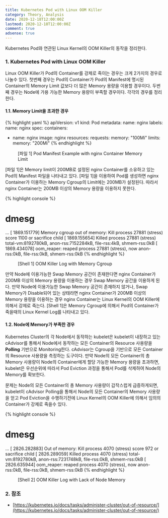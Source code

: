 ```yaml
---
title: Kubernetes Pod with Linux OOM Killer
category: Theory, Analysis
date: 2020-12-18T12:00:00Z
lastmod: 2020-12-18T12:00:00Z
comment: true
adsense: true
---
```


Kubernetes Pod와 연관된 Linux Kernel의 OOM Killer의 동작을 정리한다.

### 1. Kubernetes Pod with Linux OOM Killer

Linux OOM Killer가 Pod의 Container를 강제로 죽이는 경우는 크게 2가지의 경우로 나눌수 있다. 첫번째 경우는 Pod의 Container가 Pod의 Manifest에 명시된 Container의 Memory Limit 값보다 더 많은 Memory 용량을 이용할 경우이다. 두번째 경우는 Node에 가용 가능한 Memory 용량이 부족할 경우이다. 각각의 경우를 정리한다.

#### 1.1. Memory Limit을 초과한 경우

{% highlight yaml %}
apiVersion: v1
kind: Pod
metadata:
  name: nginx
  labels:
    name: nginx
spec:
  containers:
  - name: nginx
    image: nginx
    resources:
      requests:
        memory: "100Mi"
      limits:
        memory: "200Mi"
{% endhighlight %}
<figure>
<figcaption class="caption">[파일 1] Pod Manifest Example with nginx Container Memory Limit</figcaption>
</figure>

[파일 1]은 Memory limit이 200MB로 설정된 nginx Container를 소유하고 있는 Pod의 Manifest 파일을 나타내고 있다. [파일 1]을 이용하여 Pod를 생성하면 nginx Container가 이용하는 Memory Cgroup의 Limit에는 200MB가 설정된다. 따라서 nginx Container는 200MB 이상의 Memory 용량을 이용하지 못한다.

{% highlight console %}
# dmesg
...
[ 1869.151779] Memory cgroup out of memory: Kill process 27881 (stress) score 1100 or sacrifice child
[ 1869.155654] Killed process 27881 (stress) total-vm:8192780kB, anon-rss:7152284kB, file-rss:4kB, shmem-rss:0kB
[ 1869.434078] oom_reaper: reaped process 27881 (stress), now anon-rss:0kB, file-rss:0kB, shmem-rss:0kB
{% endhighlight %}
<figure>
<figcaption class="caption">[Shell 1] OOM Killer Log with Memory Cgroup</figcaption>
</figure>

만약 Node에 이용가능한 Swap Memory 공간이 존재한다면 nginx Container가 200MB 이상의 Memory 용량을 이용하는 경우 Swap Memory 공간을 이용하게 된다. 만약 Node에 이용가능한 Swap Memory 공간이 존재하지 않거나, Swap Memory가 Disable되어 있는 상태라면 nginx Container가 200MB 이상의 Memory 용량을 이용하는 경우 nginx Container는 Linux Kernel의 OOM Killer에 의해서 강제로 죽는다. [Shell 1]은 Memory Cgroup에 의해서 Pod의 Container가 죽을때의 Linux Kernel Log를 나타내고 있다.

#### 1.2. Node에 Memory가 부족한 경우

Kubernetes Cluster의 각 Node에서 동작하는 kubelet은 kubelet이 내장하고 있는 cAdvisor를 통해서 Node에서 동작하는 모든 Container의 Resource 사용량을 **Polling** 기반으로 Monitoring한다. cAdvisor는 Cgroup을 기반으로 모든 Container의 Resource 사용량을 측정하는 도구이다. 만약 Node의 모든 Container의 총 Memory 사용량이 Node의 Container에게 할당 가능한 Memory 용량을 초과하면, kubelet은 우선순위에 따라서 Pod Eviction 과정을 통해서 Pod를 삭제하여 Node의 Memory를 확보한다.

문제는 Node의 모든 Container의 총 Memory 사용량이 갑작스럽게 급증하게되면, kubelet이 cAdvisor Polling을 통해서 Node의 모든 Container의 Memory 사용량을 얻고 Pod Eviction을 수행하기전에 Linux Kernel의 OOM Killer에 의해서 임의의 Container가 강제로 죽을수 있다.

{% highlight console %}
# dmesg
...
[ 2826.282883] Out of memory: Kill process 4070 (stress) score 972 or sacrifice child
[ 2826.289059] Killed process 4070 (stress) total-vm:8192780kB, anon-rss:7231748kB, file-rss:0kB, shmem-rss:0kB
[ 2826.635944] oom_reaper: reaped process 4070 (stress), now anon-rss:0kB, file-rss:0kB, shmem-rss:0kB
{% endhighlight %}
<figure>
<figcaption class="caption">[Shell 2] OOM Killer Log with Lack of Node Memory </figcaption>
</figure>

### 2. 참조

* [https://kubernetes.io/docs/tasks/administer-cluster/out-of-resource/](https://kubernetes.io/docs/tasks/administer-cluster/out-of-resource/)